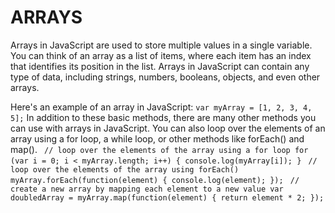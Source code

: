 # ARRAYS

Arrays in JavaScript are used to store multiple values in a single variable. You can think of an array as a list of items, where each item has an index that identifies its position in the list. Arrays in JavaScript can contain any type of data, including strings, numbers, booleans, objects, and even other arrays.

Here's an example of an array in JavaScript:
`
var myArray = [1, 2, 3, 4, 5];
`
In addition to these basic methods, there are many other methods you can use with arrays in JavaScript. You can also loop over the elements of an array using a for loop, a while loop, or other methods like forEach() and map().
`
// loop over the elements of the array using a for loop
for (var i = 0; i < myArray.length; i++) {
  console.log(myArray[i]);
}`
`
// loop over the elements of the array using forEach()
myArray.forEach(function(element) {
  console.log(element);
});`
`
// create a new array by mapping each element to a new value
var doubledArray = myArray.map(function(element) {
  return element * 2;
});`

